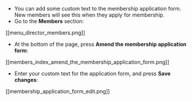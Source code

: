 * You can add some custom text to the membership application form. New members will see this when they apply for membership.
* Go to the **Members** section:

[[menu_director_members.png]]

* At the bottom of the page, press **Amend the membership application form**:

[[members_index_amend_the_membership_application_form.png]]

* Enter your custom text for the application form, and press **Save changes**:

[[membership_application_form_edit.png]]

